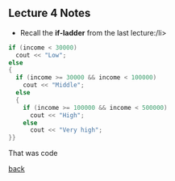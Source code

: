 ## Lecture 4 Notes

<ul>
  <li>Recall the <b>if-ladder</b> from the last lecture:/li>
</ul>

```cpp
if (income < 30000)
  cout << "Low";
else 
{
  if (income >= 30000 && income < 100000)
    cout << "Middle";
  else
  {
    if (income >= 100000 && income < 500000)
      cout << "High";
    else
      cout << "Very high";
}}
``` 
That was code

 
[back](./)
